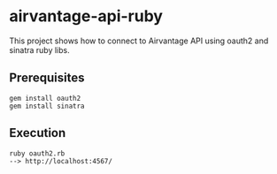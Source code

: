 airvantage-api-ruby
===================

This project shows how to connect to Airvantage API using oauth2 and sinatra ruby libs.

## Prerequisites
    gem install oauth2
    gem install sinatra
    
## Execution
    ruby oauth2.rb
    --> http://localhost:4567/
    
    
